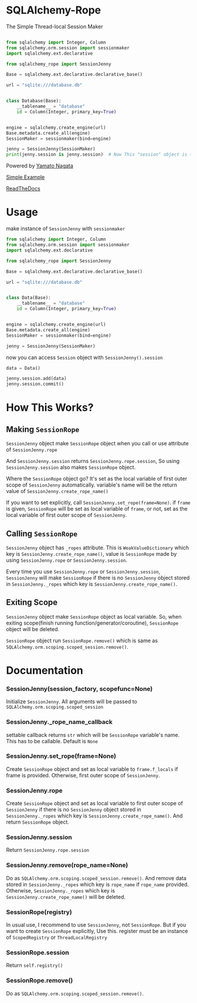 # SQLAlchemy-Rope
The Simple Thread-local Session Maker

```python

from sqlalchemy import Integer, Column
from sqlalchemy.orm.session import sessionmaker
import sqlalchemy.ext.declarative

from sqlalchemy_rope import SessionJenny

Base = sqlalchemy.ext.declarative.declarative_base()

url = "sqlite:///database.db"


class Database(Base):
    __tablename__ = "database"
    id = Column(Integer, primary_key=True)


engine = sqlalchemy.create_engine(url)
Base.metadata.create_all(engine)
SessionMaker = sessionmaker(bind=engine)

jenny = SessionJenny(SessionMaker)
print(jenny.session is jenny.session)  # Now This "session" object is thread-local!!

```
Powered by [Yamato Nagata](https://twitter.com/514YJ)

[Simple Example](https://github.com/delta114514/SQLAlchemy-Rope/blob/master/example/example_1.py)

[ReadTheDocs](https://sqlalchemy-rope.readthedocs.io/en/latest/)


# Usage

make instance of `SessionJenny` with `sessionmaker`

```python
from sqlalchemy import Integer, Column
from sqlalchemy.orm.session import sessionmaker
import sqlalchemy.ext.declarative

from sqlalchemy_rope import SessionJenny

Base = sqlalchemy.ext.declarative.declarative_base()

url = "sqlite:///database.db"


class Data(Base):
    __tablename__ = "database"
    id = Column(Integer, primary_key=True)


engine = sqlalchemy.create_engine(url)
Base.metadata.create_all(engine)
SessionMaker = sessionmaker(bind=engine)

jenny = SessionJenny(SessionMaker)
```

now you can access `Session` object with `SessionJenny().session`

```python
data = Data()

jenny.session.add(data)
jenny.session.commit()

```
# How This Works?


## Making `SessionRope`
`SessionJenny` object make `SessionRope` object when you call or use attribute of `SessionJenny.rope`

And `SessionJenny.session` returns `SessionJenny.rope.session`, So using `SessionJenny.session` also makes `SessionRope` object.

Where the `SessionRope` object go? It's set as the local variable of first outer scope of `SessionJenny` automatically. variable's name will be the return value of `SessionJenny.create_rope_name()`

If you want to set explicitly, call `SessionJenny.set_rope(frame=None)`. if `frame` is given, `SessionRope` will be set as local variable of `frame`, or not, set as the local variable of first outer scope of `SessionJenny`.

## Calling `SessionRope`
`SessionJenny` object has `_ropes` attribute. This is `WeakValueDictionary` which key is `SessionJenny.create_rope_name()`, value is `SessionRope` made by using `SessionJenny.rope` or `SessionJenny.session`.

Every time you use `SessionJenny.rope` or `SessionJenny.session`, `SessionJenny` will make `SessionRope` if there is no `SessionJenny` object stored in `SessionJenny._ropes` which key is `SessionJenny.create_rope_name()`.

## Exiting Scope
`SessionJenny` object make `SessionRope` object as local variable. So, when exiting scope(finish running function/generator/coroutine), `SessionRope` object will be deleted.

`SessionRope` object run `SessionRope.remove()` which is same as `SQLAlchemy.orm.scoping.scoped_session.remove()`.

# Documentation

### SessionJenny(session_factory, scopefunc=None)
Initialize `SessionJenny`. All arguments will be passed to `SQLAlchemy.orm.scoping.scoped_session`

### SessionJenny._rope_name_callback
settable callback returns `str` which will be `SessionRope` variable's name. This has to be callable. Default is `None`

### SessionJenny.set_rope(frame=None)
Create `SessionRope` object and set as local variable to `frame.f_locals` if frame is provided. Otherwise, first outer scope of `SessionJenny`.

### SessionJenny.rope
Create `SessionRope` object and set as local variable to first outer scope of `SessionJenny` if there is no `SessionJenny` object stored in `SessionJenny._ropes` which key is `SessionJenny.create_rope_name()`. And return `SessionRope` object.

### SessionJenny.session
Return `SessionJenny.rope.session`

### SessionJenny.remove(rope_name=None)
Do as `SQLAlchemy.orm.scoping.scoped_session.remove()`.
And remove data stored in `SessionJenny._ropes` which key is `rope_name` if `rope_name` provided. Otherwise, `SessionJenny._ropes` which key is `SessionJenny.create_rope_name()` will be deleted.

### SessionRope(registry)
In usual use, I recommend to use `SessionJenny`, not `SessionRope`.
But if you want to create `SessionRope` explicitly, Use this.
register must be an instance of `ScopedRegistry` or `ThreadLocalRegistry`

### SessionRope.session
Return `self.registry()`

### SessionRope.remove()
Do as `SQLAlchemy.orm.scoping.scoped_session.remove()`.
